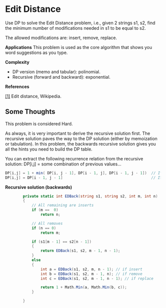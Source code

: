 ﻿# Edit Distance

Use DP to solve the Edit Distance problem, i.e., given 2 strings s1, s2,
find the minimum number of modifications needed in s1 to be equal to s2.

The allowed modifications are: insert, remove, replace.

__Applications__
This problem is used as the core algorithm that shows you word suggestions as you type.

__Complexity__
* DP version (memo and tabular): polinomial.
* Recursive (forward and backward): exponential.

__References__

[[1]](https://en.wikipedia.org/wiki/Edit_distance) Edit distance, Wikipedia.

## Some Thoughts
This problem is considered Hard.

As always, it is very important to derive the recursive solution first.
The recursive solution paves the way to the DP solution (either by memoization or tabulation).
In this problem, the backwards recursive solution gives you all the hints you need to build the DP table.

You can extract the following recurrence relation from the recursive solution:
DP[i,j] = some combination of previous values...

```c#
DP[i,j] = 1 + min( DP[i, j - 1], DP[i - 1, j], DP[i - 1, j - 1])  // If characters differ
DP[i,j] = DP[i - 1, j - 1]                                        // If characters are equal
```

__Recursive solution (backwards)__

```c#
        private static int EDBack(string s1, string s2, int m, int n)
        {
            // All remaining are inserts
            if (m ==  0)
                return n;

            // All removes
            if (n == 0)
                return m;

            if (s1[m - 1] == s2[n - 1])
            {
                return EDBack(s1, s2, m - 1, n - 1);
            }
            else
            {
                int a = EDBack(s1, s2, m, n - 1); // if insert
                int b = EDBack(s1, s2, m - 1, n); // if remove
                int c = EDBack(s1, s2, m - 1, n - 1); // if replace

                return 1 + Math.Min(a, Math.Min(b, c));
            }

        }
```